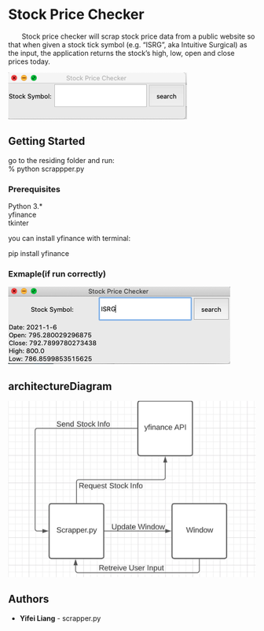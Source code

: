 # Stock Price Checker
&nbsp; &nbsp; &nbsp;    &nbsp;Stock price checker will scrap stock price data from a public website so that when given a stock tick symbol (e.g. “ISRG”, aka Intuitive Surgical) as the input, the application returns the stock’s high, low, open and close prices today.

![](gui.png) 


## Getting Started
go to the residing folder and run:  
    % python scrappper.py  

### Prerequisites

Python 3.*  
yfinance  
tkinter  

you can install yfinance with terminal:

pip install yfinance

      
    
### Exmaple(if run correctly)

![](example.png)

## architectureDiagram
![](architectureDiagram.png)
## Authors

* **Yifei Liang** - scrapper.py

